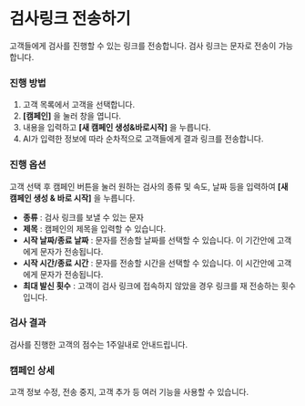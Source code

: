 # 검사링크 전송하기 

고객들에게 검사를 진행할 수 있는 링크를 전송합니다. 검사 링크는 문자로 전송이 가능합니다.  

### 진행 방법

1. 고객 목록에서 고객을 선택합니다.
2. **[캠페인]** 을 눌러 창을 엽니다.
3. 내용을 입력하고 **[새 캠페인 생성&바로시작]** 을 누릅니다.
4. AI가 입력한 정보에 따라 순차적으로 고객들에게 결과 링크를 전송합니다. 

### 진행 옵션

고객 선택 후 캠페인 버튼을 눌러 원하는 검사의 종류 및 속도, 날짜 등을 입력하여 **[새 캠페인 생성 & 바로 시작]** 을 누릅니다.

- **종류** : 검사 링크를 보낼 수 있는 문자
- **제목** : 캠페인의 제목을 입력할 수 있습니다.
- **시작 날짜/종료 날짜** : 문자를 전송할 날짜를 선택할 수 있습니다. 이 기간안에 고객에게 문자가 전송됩니다. 
- **시작 시간/종료 시간** : 문자를 전송할 시간을 선택할 수 있습니다. 이 시간안에 고객에게 문자가 전송됩니다. 
- **최대 발신 횟수** : 고객이 검사 링크에 접속하지 않았을 경우 링크를 재 전송하는 횟수입니다. 

### 검사 결과

검사를 진행한 고객의 점수는 1주일내로 안내드립니다.  

### 캠페인 상세  

고객 정보 수정, 전송 중지, 고객 추가 등 여러 기능을 사용할 수 있습니다.      
